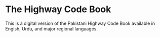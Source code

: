 # The Highway Code Book

This is a digital version of the Pakistani Highway Code Book available in Engish, Urdu, and major regional languages. 
